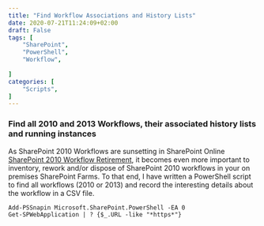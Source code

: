 ```yaml
---
title: "Find Workflow Associations and History Lists"
date: 2020-07-21T11:24:09+02:00
draft: False
tags: [
    "SharePoint",
    "PowerShell",
	"Workflow",
	
]
categories: [
    "Scripts",
]
---
```


### Find all 2010 and 2013 Workflows, their associated history lists and running instances

As SharePoint 2010 Workflows are sunsetting in SharePoint Online [SharePoint 2010 Workflow Retirement](https://support.microsoft.com/en-us/office/sharepoint-2010-workflow-retirement-1ca3fff8-9985-410a-85aa-8120f626965f), it becomes even more important to inventory, rework and/or dispose of SharePoint 2010 workflows in your on premises SharePoint Farms.  To that end, I have written a PowerShell script to find all workflows (2010 or 2013) and record the interesting details about the workflow in a CSV file.


	Add-PSSnapin Microsoft.SharePoint.PowerShell -EA 0
	Get-SPWebApplication | ? {$_.URL -like "*https*"}
